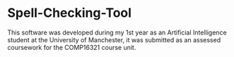 # Spell-Checking-Tool

This software was developed during my 1st year as an Artificial Intelligence student at the University of Manchester, it was submitted as an assessed coursework for the COMP16321 course unit.

